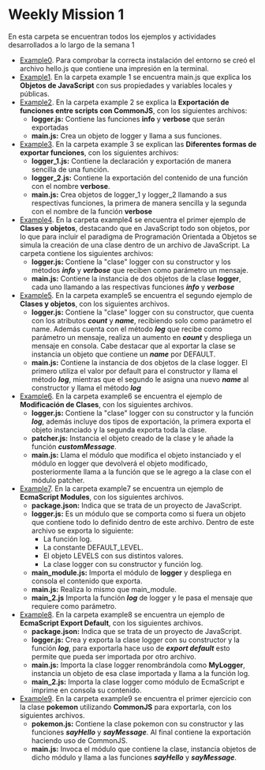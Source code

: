 # Weekly Mission 1

En esta carpeta se encuentran todos los ejemplos y actividades desarrollados a lo largo de la semana 1

- [Example0](https://github.com/MarkBauBau/playbook-NodeJS/blob/main/weekly_mission_1/hello.js). Para comprobar la correcta instalación del entorno se creó el archivo hello.js que contiene una impresión en la terminal.
- [Example1](https://github.com/MarkBauBau/playbook-NodeJS/tree/main/weekly_mission_1/example1). En la carpeta example 1 se encuentra main.js que explica los **Objetos de JavaScript** con sus propiedades y variables locales y públicas.
- [Example2](https://github.com/MarkBauBau/playbook-NodeJS/tree/main/weekly_mission_1/example2). En la carpeta example 2 se explica la **Exportación de funciones entre scripts con CommonJS**, con los siguientes archivos: 
    - **logger.js:** Contiene las funciones **info** y **verbose** que serán exportadas
    - **main.js:** Crea un objeto de logger y llama a sus funciones.
- [Example3](https://github.com/MarkBauBau/playbook-NodeJS/tree/main/weekly_mission_1/example3). En la carpeta example 3 se explican las **Diferentes formas de exportar funciones**, con los siguientes archivos: 
    - **logger_1.js:** Contiene la declaración y exportación de manera sencilla de una función.
    - **logger_2.js:** Contiene la exportación del contenido de una función con el nombre **verbose**.
    - **main.js:** Crea objetos de logger_1 y logger_2 llamando a sus respectivas funciones, la primera de manera sencilla y la segunda con el nombre de la función **verbose**
- [Example4](https://github.com/MarkBauBau/playbook-NodeJS/tree/main/weekly_mission_1/example4). En la carpeta example4 se encuentra el primer ejemplo de **Clases y objetos**, destacando que en JavaScript todo son objetos, por lo que para incluir el paradigma de Programación Orientada a Objetos se simula la creación de una clase dentro de un archivo de JavaScript. La carpeta contiene los siguientes archivos:
    - **logger.js:** Contiene la "clase" logger con su constructor y los métodos **_info_** y **_verbose_** que reciben como parámetro un mensaje.
    - **main.js:** Contiene la instancia de dos objetos de la clase **logger**, cada uno llamando a las respectivas funciones **_info_** y **_verbose_**
- [Example5](https://github.com/MarkBauBau/playbook-NodeJS/tree/main/weekly_mission_1/example5). En la carpeta example5 se encuentra el segundo ejemplo de **Clases y objetos**, con los siguientes archivos.
    - **logger.js:** Contiene la "clase" logger con su constructor, que cuenta con los atributos **_count_** y **_name_**, recibiendo solo como parámetro el name. Además cuenta con el método **_log_** que recibe como parámetro un mensaje, realiza un aumento en **_count_** y despliega un mensaje en consola. Cabe destacar que al exportar la clase se instancia un objeto que contiene un **_name_** por DEFAULT.
    - **main.js:** Contiene la instancia de dos objetos de la clase logger. El primero utiliza el valor por default para el constructor y llama el método **_log_**, mientras que el segundo le asigna una nuevo **_name_** al constructor y llama el método **_log_**
- [Example6](https://github.com/MarkBauBau/playbook-NodeJS/tree/main/weekly_mission_1/example6). En la carpeta example6 se encuentra el ejemplo de **Modificación de Clases**, con los siguientes archivos.
    - **logger.js:** Contiene la "clase" logger con su constructor y la función **_log_**, además incluye dos tipos de exportación, la primera exporta el objeto instanciado y la segunda exporta toda la clase.
    - **patcher.js:** Instancia el objeto creado de la clase y le añade la función **_customMessage_**.
    - **main.js:** Llama el módulo que modifica el objeto instanciado y el módulo en logger que devolverá el objeto modificado, posteriormente llama a la función que se le agrego a la clase con el módulo patcher.
- [Example7](https://github.com/MarkBauBau/playbook-NodeJS/tree/main/weekly_mission_1/example7). En la carpeta example7 se encuentra un ejemplo de **EcmaScript Modules**, con los siguientes archivos.
    - **package.json:** Indica que se trata de un proyecto de JavaScript.
    - **logger.js:** Es un módulo que se comporta como si fuera un objeto que contiene todo lo definido dentro de este archivo. Dentro de este archivo se exporta lo siguiente:
        - La función log.
        - La constante DEFAULT_LEVEL.
        - El objeto LEVELS con sus distintos valores.
        - La clase logger con su constructor y función log.
    - **main_module.js:** Importa el módulo de **logger** y despliega en consola el contenido que exporta.
    - **main.js:** Realiza lo mismo que main_module.
    - **main_2.js** Importa la función **_log_** de logger y le pasa el mensaje que requiere como parámetro.
- [Example8](https://github.com/MarkBauBau/playbook-NodeJS/tree/main/weekly_mission_1/example8). En la carpeta example8 se encuentra un ejemplo de **EcmaScript Export Default**, con los siguientes archivos.
    - **package.json:** Indica que se trata de un proyecto de JavaScript.
    - **logger.js:** Crea y exporta la clase logger con su constructor y la función **_log_**, para exportarla hace uso de **_export default_** esto permite que pueda ser importada por otro archivo.
    - **main.js:** Importa la clase logger renombrándola como **MyLogger**, instancia un objeto de esa clase importada y llama a la función log.
    - **main_2.js:** Importa la clase logger como módulo de EcmaScript e imprime en consola su contenido.
- [Example9](https://github.com/MarkBauBau/playbook-NodeJS/tree/main/weekly_mission_1/example9). En la carpeta example9 se encuentra el primer ejercicio con la clase **pokemon** utilizando **CommonJS** para exportarla, con los siguientes archivos.
    - **pokemon.js:** Contiene la clase pokemon con su constructor y las funciones **_sayHello_** y **_sayMessage_**. Al final contiene la exportación haciendo uso de CommonJS.
    - **main.js:** Invoca el módulo que contiene la clase, instancia objetos de dicho módulo y llama a las funciones **_sayHello_** y **_sayMessage_**.

